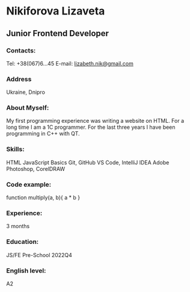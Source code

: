 # Nikiforova Lizaveta

## Junior Frontend Developer

### Contacts: 
Tel: +38(067)6...45
E-mail: lizabeth.nik@gmail.com

### Address
Ukraine, Dnipro

### About Myself:
My first programming experience was writing a website on HTML.
For a long time I am a 1C programmer.
For the last three years I have been programming in C++ with QT.

### Skills:
HTML
JavaScript Basics
Git, GitHub
VS Code, IntelliJ IDEA
Adobe Photoshop, CorelDRAW

### Code example:
function multiply(a, b){
  a * b
}

### Experience: 
3 months

### Education:
JS/FE Pre-School 2022Q4

### English level:
A2


